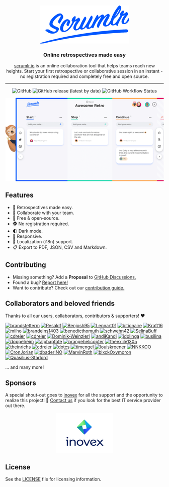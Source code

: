 <p align="center">
  <a href="https://scrumlr.io">
    <img src="scrumlr.png" alt="scrumlr.io" />
  </a>
</p>

<h3 align="center">Online retrospectives made easy</h3>
<p align="center"><a href="https://scrumlr.io">scrumlr.io</a> is an online collaboration tool that helps teams reach new heights. Start your first retrospective or collaborative session in an instant - no registration required and completely free and open source. </p>

---

<p align="center">
  <img alt="GitHub" src="https://img.shields.io/github/license/inovex/scrumlr.io?style=for-the-badge">
  <img alt="GitHub release (latest by date)" src="https://img.shields.io/github/v/release/inovex/scrumlr.io?style=for-the-badge">
  <img alt="GitHub Workflow Status" src="https://img.shields.io/github/actions/workflow/status/inovex/scrumlr.io/continuous-integration.yml?style=for-the-badge">
</p>

<p align="center">
  <a href="https://scrumlr.io">
    <img src="board.png" alt="scrumlr.io" />
  </a>
</p>

## Features

- 🔁 Retrospectives made easy.
- 🤝 Collaborate with your team.
- 💯 Free & open-source.
- 🕵️ No registration required.
- 🌓 Dark mode.
- 📱 Responsive.
- 👅 Localization (i18n) support.
- 📋 Export to PDF, JSON, CSV and Markdown.

## Contributing

- Missing something? Add a **Proposal** to [GitHub Discussions.](https://github.com/inovex/scrumlr.io/discussions/new?category=proposals)
- Found a bug? [Report here!](https://github.com/inovex/scrumlr.io/issues)
- Want to contribute? Check out our [contribution guide.](https://github.com/inovex/scrumlr.io/blob/main/CONTRIBUTING.md)

## Collaborators and beloved friends

Thanks to all our users, collaborators, contributors & supporters! ❤️

[<img src="https://avatars.githubusercontent.com/u/36969812?s=48&amp;v=4" width="48" height="48" alt="brandstetterm">](https://github.com/brandstetterm)
[<img src="https://avatars.githubusercontent.com/u/35272402?s=48&amp;v=4" width="48" height="48" alt="Resaki1">](https://github.com/Resaki1)
[<img src="https://avatars.githubusercontent.com/u/49522775?s=48&amp;v=4" width="48" height="48" alt="Benjosh95">](https://github.com/Benjosh95)
[<img src="https://avatars.githubusercontent.com/u/79283124?v=4&amp;v=4" width="48" height="48" alt="Lennart01">](https://github.com/lennart01)
[<img src="https://avatars.githubusercontent.com/u/1539948?s=48&amp;v=4" width="48" height="48" alt="bitionaire">](https://github.com/bitionaire)
[<img src="https://avatars.githubusercontent.com/u/105675885?s=48&amp;v=4" width="48" height="48" alt="Kraft16">](https://github.com/Kraft16)
[<img src="https://avatars.githubusercontent.com/u/5772868?s=48&amp;v=4" width="48" height="48" alt="miiho">](https://github.com/miiho)
[<img src="https://avatars.githubusercontent.com/u/70689411?s=48&amp;v=4" width="48" height="48" alt="brandeins1403">](https://github.com/brandeins1403)
[<img src="https://avatars.githubusercontent.com/u/56362368?s=48&v=4" width="48" height="48" alt="benedicthomuth">](https://github.com/benedicthomuth)
[<img src="https://avatars.githubusercontent.com/u/7889564?s=48&amp;v=4" width="48" height="48" alt="schwehn42">](https://github.com/schwehn42)
[<img src="https://avatars.githubusercontent.com/u/116653219?s=48&amp;v=4" width="48" height="48" alt="SelinaBuff">](https://github.com/SelinaBuff)
[<img src="https://avatars.githubusercontent.com/u/741171?s=36&amp;v=4" width="48" height="48" alt="cdreier">](https://github.com/wlbr)
[<img src="https://avatars.githubusercontent.com/u/5778920?s=36&amp;v=4" width="48" height="48" alt="cdreier">](https://github.com/bontscho)
[<img src="https://avatars.githubusercontent.com/u/60005702?s=36&amp;v=4" width="48" height="48" alt="Dominik-Weinzierl">](https://github.com/Dominik-Weinzierl)
[<img src="https://avatars.githubusercontent.com/u/86951527?s=36&amp;v=4" width="48" height="48" alt="andiKandi">](https://github.com/andiKandi)
[<img src="https://avatars.githubusercontent.com/u/97038583?s=36&amp;v=4" width="48" height="48" alt="jdolinga">](https://github.com/jdolinga)
[<img src="https://avatars.githubusercontent.com/u/5882421?s=36&amp;v=4" width="48" height="48" alt="busilina">](https://github.com/busilina)
[<img src="https://avatars.githubusercontent.com/u/400103?s=36&amp;v=4" width="48" height="48" alt="doppelreim">](https://github.com/doppelreim)
[<img src="https://avatars.githubusercontent.com/u/28045496?s=36&amp;v=4" width="48" height="48" alt="alphapfote">](https://github.com/alphapfote)
[<img src="https://avatars.githubusercontent.com/u/23505569?s=36&amp;v=4" width="48" height="48" alt="orangehelicopter">](https://github.com/orangehelicopter)
[<img src="https://avatars.githubusercontent.com/u/24627030?s=36&amp;v=4" width="48" height="48" alt="theexiile1305">](https://github.com/theexiile1305)
[<img src="https://avatars.githubusercontent.com/u/8872752?s=36&amp;v=4" width="48" height="48" alt="theinrichs">](https://github.com/theinrichs)
[<img src="https://avatars.githubusercontent.com/u/731608?s=36&amp;v=4" width="48" height="48" alt="cdreier">](https://github.com/cdreier)
[<img src="https://avatars.githubusercontent.com/u/3976183?s=36&v=4" width="48" height="48" alt="dotcs">](https://github.com/dotcs)
[<img src="https://avatars.githubusercontent.com/u/32651718?s=36&amp;v=4" width="48" height="48" alt="timengel">](https://github.com/timengel)
[<img src="https://avatars.githubusercontent.com/u/68269653?s=36&amp;v=4" width="48" height="48" alt="louiskroener">](https://github.com/louiskroener)
[<img src="https://avatars.githubusercontent.com/u/58441634?s=3648&amp;v=4" width="48" height="48" alt="NNKKOO">](https://github.com/NNKKOO)
[<img src="https://avatars.githubusercontent.com/u/44020029?s=48&amp;v=4" width="48" height="48" alt="CronJorian">](https://github.com/CronJorian)
[<img src="https://avatars.githubusercontent.com/u/88541778?s=48&amp;v=4" width="48" height="48" alt="dbaderINO">](https://github.com/dbaderINO)
[<img src="https://avatars.githubusercontent.com/u/39419411?v=4" width="48" height="48" alt="MarvinRoth">](https://github.com/MarvinRoth)
[<img src="https://avatars.githubusercontent.com/u/71148001?v=4" width="48" height="48" alt="blxckOxymoron">](https://github.com/blxckOxymoron)
[<img src="https://avatars.githubusercontent.com/u/54246641?v=4" width="48" height="48" alt="Quasilius-Starlord">](https://github.com/Quasilius-Starlord)

... and many more!

## Sponsors

A special shout-out goes to [inovex](https://inovex.de) for all the support and the opportunity to realize this project! 🙌
[Contact us](https://www.inovex.de/de/kontakt/) if you look for the best IT service provider out there.

<p align="center" style="margin: 0">
  <a href="https://inovex.de/en/" align="center">
    <img src="inovex.svg" height="128" alt="inovex">
  </a>
</p>

## License

See the [LICENSE](./LICENSE) file for licensing information.
